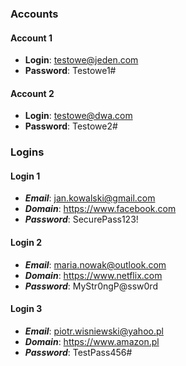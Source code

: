 ### Accounts
#### Account 1
- **Login**: testowe@jeden.com
- **Password**: Testowe1#

#### Account 2
- **Login**: testowe@dwa.com
- **Password**: Testowe2#

### Logins
#### Login 1
- ***Email***: jan.kowalski@gmail.com
- ***Domain***: https://www.facebook.com
- ***Password***: SecurePass123!

#### Login 2
- ***Email***: maria.nowak@outlook.com
- ***Domain***: https://www.netflix.com
- ***Password***: MyStr0ngP@ssw0rd

#### Login 3
- ***Email***: piotr.wisniewski@yahoo.pl
- ***Domain***: https://www.amazon.pl
- ***Password***: TestPass456#